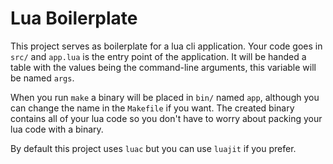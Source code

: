 # Lua Boilerplate

This project serves as boilerplate for a lua cli application. Your code goes in `src/` and `app.lua` is the entry point of the application.  It will be handed a table with the values being the command-line arguments, this variable will be named `args`.

When you run `make` a binary will be placed in `bin/` named `app`, although you can change the name in the `Makefile` if you want. The created binary contains all of your lua code so you don't have to worry about packing your lua code with a binary.

By default this project uses `luac` but you can use `luajit` if you prefer.

